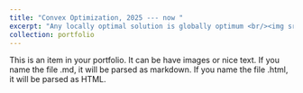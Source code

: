 ```yaml
---
title: "Convex Optimization, 2025 --- now " 
excerpt: "Any locally optimal solution is globally optimum <br/><img src='/images/confun.png'>" 
collection: portfolio 
---
```


This is an item in your portfolio. It can be have images or nice text. If you name the file .md, it will be parsed as markdown. If you name the file .html, it will be parsed as HTML.  
